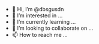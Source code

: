 - 👋 Hi, I’m @dbsgusdn
- 👀 I’m interested in ...
- 🌱 I’m currently learning ...
- 💞️ I’m looking to collaborate on ...
- 📫 How to reach me ...

<!---
dbsgusdn/dbsgusdn is a ✨ special ✨ repository because its `README.md` (this file) appears on your GitHub profile.
You can click the Preview link to take a look at your changes.
--->
